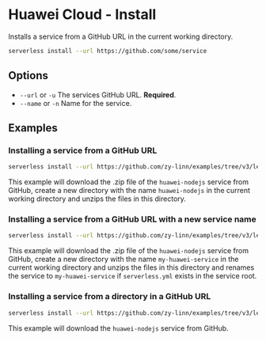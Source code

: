# Huawei Cloud - Install

Installs a service from a GitHub URL in the current working directory.

```bash
serverless install --url https://github.com/some/service
```

## Options

- `--url` or `-u` The services GitHub URL. **Required**.
- `--name` or `-n` Name for the service.

## Examples

### Installing a service from a GitHub URL

```bash
serverless install --url https://github.com/zy-linn/examples/tree/v3/legacy/huawei-nodejs
```

This example will download the .zip file of the `huawei-nodejs` service from GitHub, create a new directory with the name `huawei-nodejs` in the current working directory and unzips the files in this directory.

### Installing a service from a GitHub URL with a new service name

```bash
serverless install --url https://github.com/zy-linn/examples/tree/v3/legacy/huawei-nodejs--name my-huawei-service
```

This example will download the .zip file of the `huawei-nodejs` service from GitHub, create a new directory with the name `my-huawei-service` in the current working directory and unzips the files in this directory and renames the service to `my-huawei-service` if `serverless.yml` exists in the service root.

### Installing a service from a directory in a GitHub URL

```bash
serverless install --url https://github.com/zy-linn/examples/tree/v3/legacy/huawei-nodejs
```

This example will download the `huawei-nodejs` service from GitHub.
